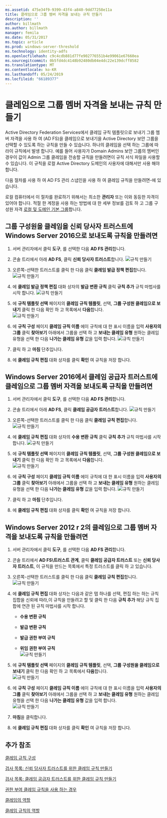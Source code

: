 ```yaml
---
ms.assetid: 475e34f9-9399-43f4-a840-9dd77258e11a
title: 클레임으로 그룹 멤버 자격을 보내는 규칙 만들기
description: ''
author: billmath
ms.author: billmath
manager: femila
ms.date: 05/31/2017
ms.topic: article
ms.prod: windows-server-threshold
ms.technology: identity-adfs
ms.openlocfilehash: c9c4cdb881d77fe902776551b4e99061e67660ea
ms.sourcegitcommit: 0b5fd4dc4148b92480db04e4dc22e139dcff8582
ms.translationtype: MT
ms.contentlocale: ko-KR
ms.lasthandoff: 05/24/2019
ms.locfileid: "66189377"
---
```

# <a name="create-a-rule-to-send-group-membership-as-a-claim"></a>클레임으로 그룹 멤버 자격을 보내는 규칙 만들기

Active Directory Federation Services에서 클레임 규칙 템플릿으로 보내기 그룹 멤버 자격을 사용 하 여 \(AD FS\)을 클레임으로 보내기을 Active Directory 보안 그룹을 선택할 수 있도록 하는 규칙을 만들 수 있습니다. 하나의 클레임을 선택 하는 그룹에 따라이 규칙에서 발생 합니다. 예를 들어 사용자가 Domain Admins 보안 그룹의 멤버인 경우이 값이 Admin 그룹 클레임을 전송할 규칙을 만들려면이 규칙 서식 파일을 사용할 수 있습니다. 이 규칙을 로컬 Active Directory 도메인의 사용자에 대해서만 사용 해야 합니다.  
  
다음 절차를 사용 하 여 AD FS 관리 스냅인을 사용 하 여 클레임 규칙을 만들려면\-에 있습니다.  
  
로컬 컴퓨터에서 이 절차를 완료하기 위해서는 최소한 **관리자** 또는 이와 동등한 자격이 있어야 합니다.  적절 한 계정을 사용 하는 방법에 대 한 세부 정보를 검토 하 고 그룹 구성원 자격 [로컬 및 도메인 기본 그룹](https://go.microsoft.com/fwlink/?LinkId=83477)합니다.   

## <a name="to-create-a-rule-to-send-group-membership-as-a-claim-on-a-relying-party-trust-in-windows-server-2016"></a>그룹 구성원을 클레임을 신뢰 당사자 트러스트에 Windows Server 2016으로 보내도록 규칙을 만들려면 

1.  서버 관리자에서 클릭 **도구**, 를 선택한 다음 **AD FS 관리**합니다.  
  
2.  콘솔 트리에서 아래 **AD FS**, 클릭 **신뢰 당사자 트러스트**합니다. 
![규칙 만들기](media/Create-a-Rule-to-Pass-Through-or-Filter-an-Incoming-Claim/claimrule9.PNG)  
  
3.  오른쪽\-선택한 트러스트를 클릭 한 다음 클릭 **클레임 발급 정책 편집**합니다.
![규칙 만들기](media/Create-a-Rule-to-Pass-Through-or-Filter-an-Incoming-Claim/claimrule10.PNG)   
  
4.  에 **클레임 발급 정책 편집** 대화 상자의 **발급 변환 규칙** 클릭 **규칙 추가** 규칙 마법사를 시작 합니다. 
![규칙 만들기](media/Create-a-Rule-to-Pass-Through-or-Filter-an-Incoming-Claim/claimrule11.PNG)    

5.  에 **규칙 템플릿 선택** 페이지의 **클레임 규칙 템플릿**, 선택, **그룹 구성원 클레임으로 보내기** 클릭 한 다음 확인 하 고 목록에서 **다음**합니다.  
![규칙 만들기](media/Create-a-Rule-to-Send-Group-Membership-as-a-Claim/group3.PNG)      

6.   에 **규칙 구성** 페이지 **클레임 규칙 이름** 에이 규칙에 대 한 표시 이름을 입력 **사용자의 그룹** 클릭 **찾아보기** 아래에서 그룹을 선택 하 고 **보내는 클레임 유형** 원하는 클레임 유형을 선택 한 다음 **나가는 클레임 유형** 값을 입력 합니다.
![규칙 만들기](media/Create-a-Rule-to-Send-Group-Membership-as-a-Claim/group4.PNG)   

7.  클릭 하 고 **마침** 단추입니다.  
  
8.  에 **클레임 규칙 편집** 대화 상자를 클릭 **확인** 여 규칙을 저장 합니다.
  
## <a name="to-create-a-rule-to-send-group-membership-as-a-claim-on-a-claims-provider-trust-in-windows-server-2016"></a>Windows Server 2016에서 클레임 공급자 트러스트에 클레임으로 그룹 멤버 자격을 보내도록 규칙을 만들려면 
  
1.  서버 관리자에서 클릭 **도구**, 를 선택한 다음 **AD FS 관리**합니다.  
  
2.  콘솔 트리에서 아래 **AD FS**, 클릭 **클레임 공급자 트러스트**합니다. 
![규칙 만들기](media/Create-a-Rule-to-Pass-Through-or-Filter-an-Incoming-Claim/claimrule1.PNG)  
  
3.  오른쪽\-선택한 트러스트를 클릭 한 다음 클릭 **클레임 규칙 편집**합니다.
![규칙 만들기](media/Create-a-Rule-to-Pass-Through-or-Filter-an-Incoming-Claim/claimrule2.PNG)   
  
4.  에 **클레임 규칙 편집** 대화 상자의 **수용 변환 규칙** 클릭 **규칙 추가** 규칙 마법사를 시작 합니다.
![규칙 만들기](media/Create-a-Rule-to-Pass-Through-or-Filter-an-Incoming-Claim/claimrule3.PNG)    

5.  에 **규칙 템플릿 선택** 페이지의 **클레임 규칙 템플릿**, 선택, **그룹 구성원 클레임으로 보내기** 클릭 한 다음 확인 하 고 목록에서 **다음**합니다.  
![규칙 만들기](media/Create-a-Rule-to-Send-Group-Membership-as-a-Claim/group3.PNG)     

6.   에 **규칙 구성** 페이지 **클레임 규칙 이름** 에이 규칙에 대 한 표시 이름을 입력 **사용자의 그룹** 클릭 **찾아보기** 아래에서 그룹을 선택 하 고 **보내는 클레임 유형** 원하는 클레임 유형을 선택 한 다음 **나가는 클레임 유형** 값을 입력 합니다. 
![규칙 만들기](media/Create-a-Rule-to-Send-Group-Membership-as-a-Claim/group4.PNG)      

7.  클릭 하 고 **마침** 단추입니다.  
  
8.  에 **클레임 규칙 편집** 대화 상자를 클릭 **확인** 여 규칙을 저장 합니다.  




  
## <a name="to-create-a-rule-to-send-group-membership-as-a-claim-in-windows-server-2012-r2"></a>Windows Server 2012 r 2의 클레임으로 그룹 멤버 자격을 보내도록 규칙을 만들려면 
  
1.  서버 관리자에서 클릭 **도구**, 를 선택한 다음 **AD FS 관리**합니다.  
  
2.  콘솔 트리에서 **AD FS\\트러스트 관계**, 클릭 **클레임 공급자 트러스트** 또는 **신뢰 당사자 트러스트**, 이 규칙을 만드는 목록에서 특정 트러스트를 클릭 하 고 있습니다.  
  
3.  오른쪽\-선택한 트러스트를 클릭 한 다음 클릭 **클레임 규칙 편집**합니다.
![규칙 만들기](media/Create-a-Rule-to-Pass-Through-or-Filter-an-Incoming-Claim/claimrule6.PNG)  
  
4.  에 **클레임 규칙 편집** 대화 상자는 다음과 같은 탭 하나를 선택, 편집 하는 하는 규칙 집합을 신뢰에 따라,이 규칙을 만들려고 할 및 클릭 한 다음 **규칙 추가** 해당 규칙 집합에 연관 된 규칙 마법사를 시작 합니다.  
  
    -   **수용 변환 규칙**  
  
    -   **발급 변환 규칙**  
  
    -   **발급 권한 부여 규칙**  
  
    -   **위임 권한 부여 규칙**  
![규칙 만들기](media/Create-a-Rule-to-Permit-All-Users/permitall5.PNG)
    
5.  에 **규칙 템플릿 선택** 페이지의 **클레임 규칙 템플릿**, 선택, **그룹 구성원을 클레임으로 보내기** 클릭 한 다음 확인 하 고 목록에서 **다음**합니다.  
![규칙 만들기](media/Create-a-Rule-to-Send-Group-Membership-as-a-Claim/group1.PNG)

6.  에 **규칙 구성** 페이지 **클레임 규칙 이름** 에이 규칙에 대 한 표시 이름을 입력 **사용자의 그룹** 클릭 **찾아보기** 아래에서 그룹을 선택 하 고 **보내는 클레임 유형** 원하는 클레임 유형을 선택 한 다음 **나가는 클레임 유형** 값을 입력 합니다.  
![규칙 만들기](media/Create-a-Rule-to-Send-Group-Membership-as-a-Claim/group2.PNG)  

7.  **마침**을 클릭합니다.  
  
8.  에 **클레임 규칙 편집** 대화 상자를 클릭 **확인** 여 규칙을 저장 합니다.  



## <a name="additional-references"></a>추가 참조 
[클레임 규칙 구성](Configure-Claim-Rules.md)  
 
[검사 목록: 신뢰 당사자 트러스트를 위한 클레임 규칙 만들기](https://technet.microsoft.com/library/ee913578.aspx)  

[검사 목록: 클레임 공급자 트러스트를 위한 클레임 규칙 만들기](https://technet.microsoft.com/library/ee913564.aspx)  
  
[권한 부여 클레임 규칙을 사용 하는 경우](../../ad-fs/technical-reference/When-to-Use-an-Authorization-Claim-Rule.md)  

[클레임의 역할](../../ad-fs/technical-reference/The-Role-of-Claims.md)  
  
[클레임 규칙의 역할](../../ad-fs/technical-reference/The-Role-of-Claim-Rules.md) 
